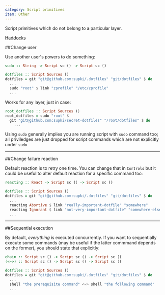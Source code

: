 ```yaml
---
category: Script primitives
item: Other
---
```


Script primitives which do not belong to a particular layer.

[Haddocks][0]

##Change user

Use another user's powers to do something:

```haskell
sudo :: String -> Script sc () -> Script sc ()
```

```haskell
dotfiles :: Script Sources ()
dotfiles = git "git@github.com:supki/.dotfiles" "git/dotfiles" $ do
  ...
  sudo "root" $ link "zprofile" "/etc/zprofile"
  ...
```

Works for any layer, just in case:

```haskell
root_dotfiles :: Script Sources ()
root_dotfiles = sudo "root" $ 
  git "git@github.com:supki/secret-dotfiles" "/root/dotfiles" $ do
    ...
```

Using `sudo` generally implies you are running script with `sudo` command too; all
priviledges are just dropped for script commands which are not explicitly under `sudo`

---

##Change failure reaction

Default reaction is to retry one time. You can change that in `Controls`
but it could be useful to alter default reaction for a specific command too:

```haskell
reacting :: React -> Script sc () -> Script sc ()
```

```haskell
dotfiles :: Script Sources ()
dotfiles = git "git@github.com:supki/.dotfiles" "git/dotfiles" $ do
  ...
  reacting Abortive $ link "really-important-dotfile" "somewhere"
  reacting Ignorant $ link "not-very-important-dotfile" "somewhere-else"
  ...
```

---

##Sequential execution

By default, *everything* is executed concurrently. If you want to sequentially execute
some commands (may be useful if the latter commmand depends on the former),
you should state that explicitly:

```haskell
chain :: Script sc () -> Script sc () -> Script sc ()
(<~>) :: Script sc () -> Script sc () -> Script sc ()
```

```haskell
dotfiles :: Script Sources ()
dotfiles = git "git@github.com:supki/.dotfiles" "git/dotfiles" $ do
  ...
  shell "the prerequisite command" <~> shell "the following command"
  ...
```

  [0]: http://biegunka.github.io/biegunka-core/Biegunka-Primitive.html#g:3
